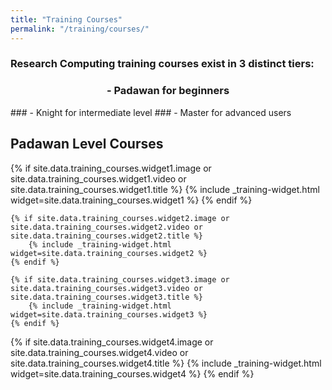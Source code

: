 ```yaml
---
title: "Training Courses"
permalink: "/training/courses/"
---
```


### Research Computing training courses exist in 3 distinct tiers:
<h3 style="text-align: center;"> -   Padawan for beginners </h3>
### -   Knight for intermediate level
### -   Master for advanced users


## Padawan Level Courses
<div class="t60">
	{% if site.data.training_courses.widget1.image or site.data.training_courses.widget1.video or site.data.training_courses.widget1.title %}
		{% include _training-widget.html widget=site.data.training_courses.widget1 %}
	{% endif %}

	{% if site.data.training_courses.widget2.image or site.data.training_courses.widget2.video or site.data.training_courses.widget2.title %}
		{% include _training-widget.html widget=site.data.training_courses.widget2 %}
	{% endif %}

	{% if site.data.training_courses.widget3.image or site.data.training_courses.widget3.video or site.data.training_courses.widget3.title %}
		{% include _training-widget.html widget=site.data.training_courses.widget3 %}
	{% endif %}

  {% if site.data.training_courses.widget4.image or site.data.training_courses.widget4.video or site.data.training_courses.widget4.title %}
		{% include _training-widget.html widget=site.data.training_courses.widget4 %}
	{% endif %}
</div>
